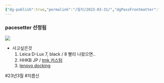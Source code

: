 ```yaml
---
{"dg-publish":true,"permalink":"/일지/2023-03-31/","dgPassFrontmatter":true}
---
```



### pacesetter 선정됨

![](https://i.imgur.com/qNoeUt2.png)

- 사고싶은것
	1. Leica D-Lux 7, black / 8 빨리 나왔으면..
	2. HHKB JP / [tmk 커스텀](https://hhjeong.tistory.com/188)
	3. [lenovo docking](https://www.lenovo.com/kr/ko/accessories-and-monitors/docking/thunderbolt-docks-universal-cable-docks/TP-TBT-4-WS-Dock-EU/p/40B00300EU)
	   


#23년3월 #지름신
